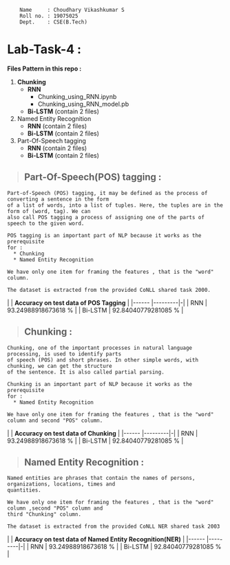 ``` 
    Name     : Choudhary Vikashkumar S
    Roll no. : 19075025
    Dept.    : CSE(B.Tech)
```


# **Lab-Task-4** :




**Files Pattern in this repo :**

1. **Chunking**
   - **RNN**
      - Chunking_using_RNN.ipynb
      - Chunking_using_RNN_model.pb
   - **Bi-LSTM** (contain 2 files)
2. Named Entity Recognition
   - **RNN** (contain 2 files)
   - **Bi-LSTM** (contain 2 files)
3. Part-Of-Speech tagging
   - **RNN** (contain 2 files)
   - **Bi-LSTM** (contain 2 files)

> ## Part-Of-Speech(POS) tagging :
```
Part-of-Speech (POS) tagging, it may be defined as the process of converting a sentence in the form 
of a list of words, into a list of tuples. Here, the tuples are in the form of (word, tag). We can 
also call POS tagging a process of assigning one of the parts of speech to the given word.

POS tagging is an important part of NLP because it works as the prerequisite 
for :
  * Chunking
  * Named Entity Recognition

We have only one item for framing the features , that is the "word" column.

The dataset is extracted from the provided CoNLL shared task 2000.

```
 
|  | **Accuracy on test data of POS Tagging** |
|------ |---------|-|
| RNN | 93.24988918673618 % |
| Bi-LSTM | 92.84040779281085 % |


> ## Chunking :
```
Chunking, one of the important processes in natural language processing, is used to identify parts 
of speech (POS) and short phrases. In other simple words, with chunking, we can get the structure 
of the sentence. It is also called partial parsing.

Chunking is an important part of NLP because it works as the prerequisite 
for :
  * Named Entity Recognition

We have only one item for framing the features , that is the "word" column and second "POS" column.
```

|  | **Accuracy on test data of Chunking** |
|------ |---------|-|
| RNN | 93.24988918673618 % |
| Bi-LSTM | 92.84040779281085 % |

> ## Named Entity Recognition :
```
Named entities are phrases that contain the names of persons, organizations, locations, times and 
quantities.

We have only one item for framing the features , that is the "word" column ,second "POS" column and 
third "Chunking" column.

The dataset is extracted from the provided CoNLL NER shared task 2003
```
|  | **Accuracy on test data of Named Entity Recognition(NER)** |
|------ |---------|-|
| RNN | 93.24988918673618 % |
| Bi-LSTM | 92.84040779281085 % |
